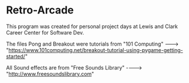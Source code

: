 # Retro-Arcade
This program was created for personal project days at Lewis and Clark Career Center for Software Dev. 


The files Pong and Breakout were tutorials from "101 Computing" ---> "https://www.101computing.net/breakout-tutorial-using-pygame-getting-started/"

All Sound effects are from "Free Sounds Library" ----> "http://www.freesoundslibrary.com"

